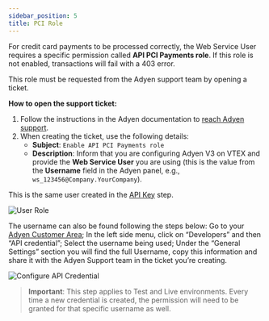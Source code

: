 ```yaml
---
sidebar_position: 5
title: PCI Role
---
```



For credit card payments to be processed correctly, the Web Service User requires a specific permission called **API PCI Payments role**. If this role is not enabled, transactions will fail with a 403 error.

This role must be requested from the Adyen support team by opening a ticket.

**How to open the support ticket:**

1.  Follow the instructions in the Adyen documentation to [reach Adyen support](../support.md).
2.  When creating the ticket, use the following details:
    *   **Subject**: `Enable API PCI Payments role`
    *   **Description**: Inform that you are configuring Adyen V3 on VTEX and provide the **Web Service User** you are using (this is the value from the **Username** field in the Adyen panel, e.g., `ws_123456@Company.YourCompany`).

This is the same user created in the [API Key](./api-key.md) step.

![User Role](https://i.imgur.com/yGKCsOH.png)

The username can also be found following the steps below:
Go to your [Adyen Customer Area](https://ca-test.adyen.com/ca/ca/overview/default.shtml);
In the left side menu, click on “Developers” and then “API credential”;
Select the username being used;
Under the “General Settings” section you will find the full Username, copy this information and share it with the Adyen Support team in the ticket you’re creating.

![Configure API Credential](https://i.imgur.com/X4EKrk0.png)
> **Important**: This step applies to Test and Live environments. Every time a new credential is created, the permission will need to be granted for that specific username as well.
